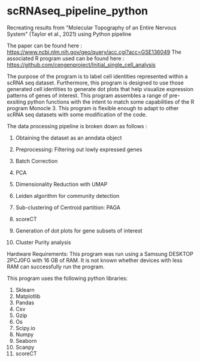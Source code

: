 # scRNAseq_pipeline_python
Recreating results from "Molecular Topography of an Entire Nervous System" (Taylor et al., 2021) using Python pipeline

The paper can be found here : https://www.ncbi.nlm.nih.gov/geo/query/acc.cgi?acc=GSE136049 
The associated R program used can be found here : https://github.com/cengenproject/Initial_single_cell_analysis

The purpose of the program is to label cell identities represented within a scRNA seq dataset. Furthermore, this program is designed to use those generated cell identities to generate dot plots that help visualize expression patterns of genes of interest. This program assembles a range of pre-exsiting python functions with the intent to match some capabilities of the R program Monocle 3. This program is flexible enough to adapt to other scRNA seq datasets with some modification of the code.

The data processing pipeline is broken down as follows : 

1. Obtaining the dataset as an anndata object 

2. Preprocessing: Filtering out lowly expressed genes 

3. Batch Correction 

4. PCA 

5. Dimensionality Reduction with UMAP

6. Leiden algorithm for community detection 

7. Sub-clustering of Centroid partition: PAGA 

8. scoreCT 

9. Generation of dot plots for gene subsets of interest 

10. Cluster Purity analysis 


Hardware Requirements:
This program was run using a Samsung DESKTOP 2PCJ0FG with 16 GB of RAM. It is not known whether devices with less RAM can successfully run the program. 

This program uses the following python libraries: 
1. Sklearn
2. Matplotlib
3. Pandas
4. Csv
5. Gzip 
6. Os
7. Scipy.io 
8. Numpy
9. Seaborn
10. Scanpy
11. scoreCT






